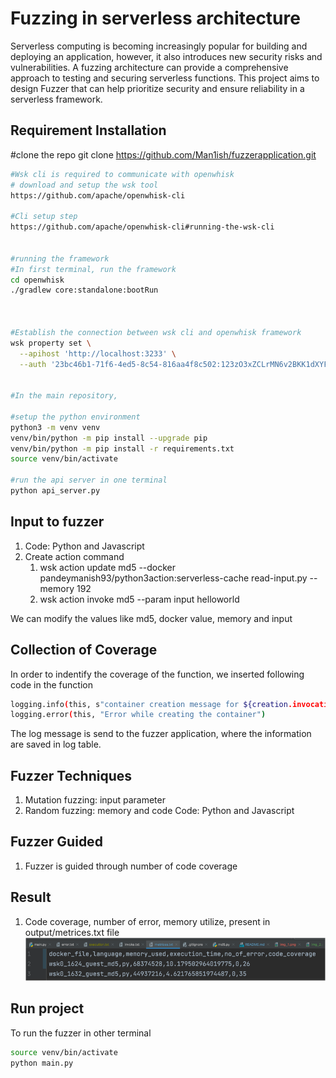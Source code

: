 
# Fuzzing in serverless architecture

Serverless computing is becoming increasingly popular for building and deploying an application, however, it also introduces new security risks and vulnerabilities.
A fuzzing architecture can provide a comprehensive approach to testing and securing serverless functions. This project aims to design Fuzzer that can help prioritize security and ensure reliability in a serverless framework.

## Requirement Installation

#clone the repo 
git clone https://github.com/Man1ish/fuzzerapplication.git


```bash
#Wsk cli is required to communicate with openwhisk
# download and setup the wsk tool
https://github.com/apache/openwhisk-cli

#Cli setup step
https://github.com/apache/openwhisk-cli#running-the-wsk-cli


#running the framework
#In first terminal, run the framework
cd openwhisk
./gradlew core:standalone:bootRun



#Establish the connection between wsk cli and openwhisk framework
wsk property set \
  --apihost 'http://localhost:3233' \
  --auth '23bc46b1-71f6-4ed5-8c54-816aa4f8c502:123zO3xZCLrMN6v2BKK1dXYFpXlPkccOFqm12CdAsMgRU4VrNZ9lyGVCGuMDGIwP'


#In the main repository, 

#setup the python environment
python3 -m venv venv
venv/bin/python -m pip install --upgrade pip
venv/bin/python -m pip install -r requirements.txt
source venv/bin/activate

#run the api server in one terminal
python api_server.py


```

## Input to fuzzer
1. Code: Python and Javascript
2. Create action command
    1. wsk action update md5 --docker pandeymanish93/python3action:serverless-cache read-input.py --memory 192 
    2. wsk action invoke md5 --param input helloworld

We can modify the values like md5, docker value, memory and input
    
## Collection of Coverage
In order to indentify the coverage of the function, we inserted following code in the function 
```bash
logging.info(this, s"container creation message for ${creation.invocationNamespace}/${creation.action} is received")
logging.error(this, "Error while creating the container")
```
The log message is send to the fuzzer application, where the information are saved in log table.

## Fuzzer Techniques
1. Mutation fuzzing: input parameter 
2. Random fuzzing: memory and code Code: Python and Javascript

## Fuzzer Guided
1. Fuzzer is guided through number of code coverage

## Result
1. Code coverage, number of error, memory utilize, present in output/metrices.txt file
![img_4.png](img_4.png)
## Run project

To run the fuzzer in other terminal

```bash
source venv/bin/activate
python main.py
```

